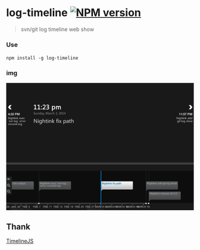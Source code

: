 log-timeline [![NPM version](https://badge.fury.io/js/log-timeline@2x.png)](http://badge.fury.io/js/log-timeline)
============

>svn/git log timeline web show

### Use

`npm install -g log-timeline`

### img

![image show](https://github.com/Bluefatty/log-timeline/raw/master/doc/show.jpg)

## Thank

[TimelineJS](https://github.com/NUKnightLab/TimelineJS)
